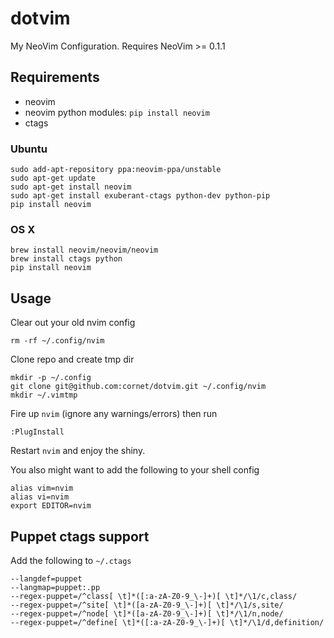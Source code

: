 # dotvim
My NeoVim Configuration. Requires NeoVim >= 0.1.1

## Requirements
* neovim
* neovim python modules: `pip install neovim`
* ctags

### Ubuntu
```shell
sudo add-apt-repository ppa:neovim-ppa/unstable
sudo apt-get update
sudo apt-get install neovim
sudo apt-get install exuberant-ctags python-dev python-pip
pip install neovim
```

### OS X
```shell
brew install neovim/neovim/neovim
brew install ctags python
pip install neovim
```

## Usage
Clear out your old nvim config
```shell
rm -rf ~/.config/nvim
```

Clone repo and create tmp dir
```shell
mkdir -p ~/.config
git clone git@github.com:cornet/dotvim.git ~/.config/nvim
mkdir ~/.vimtmp
```

Fire up `nvim` (ignore any warnings/errors) then run
```
:PlugInstall
```

Restart `nvim` and enjoy the shiny.

You also might want to add the following to your shell config
```shell
alias vim=nvim
alias vi=nvim
export EDITOR=nvim
```

## Puppet ctags support
Add the following to `~/.ctags`

```shell
--langdef=puppet
--langmap=puppet:.pp
--regex-puppet=/^class[ \t]*([:a-zA-Z0-9_\-]+)[ \t]*/\1/c,class/
--regex-puppet=/^site[ \t]*([a-zA-Z0-9_\-]+)[ \t]*/\1/s,site/
--regex-puppet=/^node[ \t]*([a-zA-Z0-9_\-]+)[ \t]*/\1/n,node/
--regex-puppet=/^define[ \t]*([:a-zA-Z0-9_\-]+)[ \t]*/\1/d,definition/
```
